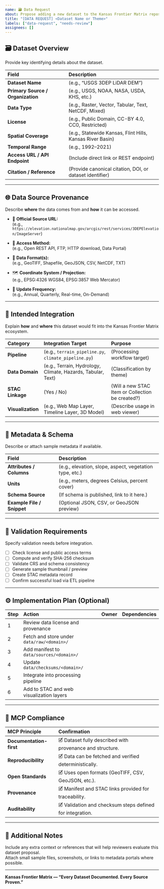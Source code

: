 ```yaml
---
name: 🗃️ Data Request
about: Propose adding a new dataset to the Kansas Frontier Matrix repository.
title: "[DATA REQUEST] <Dataset Name or Theme>"
labels: ["data-request", "needs-review"]
assignees: []
---
```


## 🗃️ Dataset Overview

Provide key identifying details about the dataset.

| Field | Description |
|:------|:-------------|
| **Dataset Name** | (e.g., “USGS 3DEP LiDAR DEM”) |
| **Primary Source / Organization** | (e.g., USGS, NOAA, NASA, USDA, KHS, etc.) |
| **Data Type** | (e.g., Raster, Vector, Tabular, Text, NetCDF, Mixed) |
| **License** | (e.g., Public Domain, CC-BY 4.0, CC0, Restricted) |
| **Spatial Coverage** | (e.g., Statewide Kansas, Flint Hills, Kansas River Basin) |
| **Temporal Range** | (e.g., 1992–2021) |
| **Access URL / API Endpoint** | (Include direct link or REST endpoint) |
| **Citation / Reference** | (Provide canonical citation, DOI, or dataset identifier) |

---

## 🌐 Data Source Provenance

Describe **where** the data comes from and **how** it can be accessed.

- 🔗 **Official Source URL:**  
  (e.g., `https://elevation.nationalmap.gov/arcgis/rest/services/3DEPElevation/ImageServer`)  

- 🔑 **Access Method:**  
  (e.g., Open REST API, FTP, HTTP download, Data Portal)

- 🧩 **Data Format(s):**  
  (e.g., GeoTIFF, Shapefile, GeoJSON, CSV, NetCDF, TXT)

- 🗺️ **Coordinate System / Projection:**  
  (e.g., EPSG:4326 WGS84, EPSG:3857 Web Mercator)

- 🧾 **Update Frequency:**  
  (e.g., Annual, Quarterly, Real-time, On-Demand)

---

## 🧩 Intended Integration

Explain **how** and **where** this dataset would fit into the Kansas Frontier Matrix ecosystem.

| Category | Integration Target | Purpose |
|:----------|:------------------|:----------|
| **Pipeline** | (e.g., `terrain_pipeline.py`, `climate_pipeline.py`) | (Processing workflow target) |
| **Data Domain** | (e.g., Terrain, Hydrology, Climate, Hazards, Tabular, Text) | (Classification by theme) |
| **STAC Linkage** | (Yes / No) | (Will a new STAC Item or Collection be created?) |
| **Visualization** | (e.g., Web Map Layer, Timeline Layer, 3D Model) | (Describe usage in web viewer) |

---

## 🧾 Metadata & Schema

Describe or attach sample metadata if available.

| Field | Description |
|:------|:-------------|
| **Attributes / Columns** | (e.g., elevation, slope, aspect, vegetation type, etc.) |
| **Units** | (e.g., meters, degrees Celsius, percent cover) |
| **Schema Source** | (If schema is published, link to it here.) |
| **Example File / Snippet** | (Optional JSON, CSV, or GeoJSON preview) |

---

## 🧮 Validation Requirements

Specify validation needs before integration.

- [ ] Check license and public access terms  
- [ ] Compute and verify SHA-256 checksum  
- [ ] Validate CRS and schema consistency  
- [ ] Generate sample thumbnail / preview  
- [ ] Create STAC metadata record  
- [ ] Confirm successful load via ETL pipeline  

---

## ⚙️ Implementation Plan (Optional)

| Step | Action | Owner | Dependencies |
|:------|:---------|:--------|:--------------|
| 1 | Review data license and provenance |  |  |
| 2 | Fetch and store under `data/raw/<domain>/` |  |  |
| 3 | Add manifest to `data/sources/<domain>/` |  |  |
| 4 | Update `data/checksums/<domain>/` |  |  |
| 5 | Integrate into processing pipeline |  |  |
| 6 | Add to STAC and web visualization layers |  |  |

---

## 🧠 MCP Compliance

| MCP Principle | Confirmation |
|:--------------|:---------------|
| **Documentation-first** | 🗹 Dataset fully described with provenance and structure. |
| **Reproducibility** | 🗹 Data can be fetched and verified deterministically. |
| **Open Standards** | 🗹 Uses open formats (GeoTIFF, CSV, GeoJSON, etc.). |
| **Provenance** | 🗹 Manifest and STAC links provided for traceability. |
| **Auditability** | 🗹 Validation and checksum steps defined for integration. |

---

## 🧩 Additional Notes

Include any extra context or references that will help reviewers evaluate this dataset proposal.  
Attach small sample files, screenshots, or links to metadata portals where possible.

---

**Kansas Frontier Matrix — “Every Dataset Documented. Every Source Proven.”**
```
